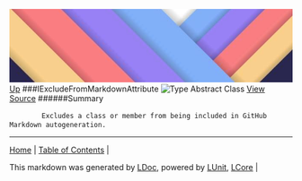 ![](../Content/LDoc-banner-small.png "")
[Up](../LDoc.md)
###IExcludeFromMarkdownAttribute
![Type Abstract Class](http://b.repl.ca/v1/Type-Abstract%20Class-lightgrey.png "")
[View Source](../Attributes/Interfaces/IExcludeFromMarkdownAttribute.cs)
######Summary

            Excludes a class or member from being included in GitHub Markdown autogeneration.
            
---

[Home](../../README.md) | [Table of Contents](../../TableOfContents.md) | 


This markdown was generated by [LDoc](https://github.com/CodeSingularity/LDoc), powered by [LUnit](https://github.com/CodeSingularity/LUnit), [LCore](https://github.com/CodeSingularity/LCore) | 

